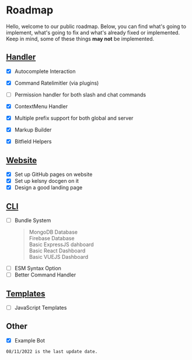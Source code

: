 # Roadmap

Hello, welcome to our public roadmap. Below, you can find what's going to implement, what's going to fix and what's already fixed or implemented. Keep in mind, some of these things **may not** be implemented.

## [Handler](https://github.com/sern-handler/handler) 

- [x] Autocomplete Interaction 
- [x] Command Ratelimitler (via plugins)
- [ ] Permission handler for both slash and chat commands

- [x] ContextMenu Handler <br>
- [x] Multiple prefix support for both global and server <br>
- [x] Markup Builder <br>
- [x] Bitfield Helpers <br>

## [Website](https://github.com/sern-handler/website)
- [x] Set up GitHub pages on website
- [x] Set up kelsny docgen on it
- [x] Design a good landing page

## [CLI](https://github.com/sern-handler/cli)

- [ ] Bundle System
  > MongoDB Database <br>
  > Firebase Database <br>
  > Basic ExpressJS dahboard <br>
  > Basic React Dashboard <br>
  > Basic VUEJS Dashboard <br>
- [ ] ESM Syntax Option
- [ ] Better Command Handler

## [Templates](https://github.com/sern-handler/templates)

- [ ] JavaScript Templates

## Other

- [x] Example Bot

`08/11/2022 is the last update date.`
